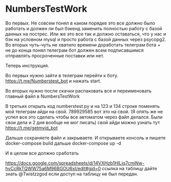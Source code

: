 # NumbersTestWork
Во первых. Не совсем понял в каком порядке это все должно было работать и должен ли был бэкенд заменить полностью работу с базой данных на пострес. Или же это все так и должно оставаться, что у нас и бэк на условном mysql и просто работа с базой данных через psycopg2.
Во вторых чуть-чуть не хватило времени доработать телеграм бота + не до конца понял телеграм бот должен всем подписавшимся отправлять просроченные поставки или нет.

Теперь инструкция. 

Во первых нужно зайти в телеграм перейти к боту. https://t.me/Numberstest_bot и нажать start.


Во вторых нужно после скачки распаковать все и переименовать главный файл в NumbersTestWork

В третьих открыть код numberstest.py и на 123 и 134 строке поменять мой телеграм айди на свой.  789929585 вот это на свой. (Я опять же не успел все это сделать чтобы все автоматом через файл делался. Были свои дела и 2 дня вообще не мог писать) свой айди можно узнать тут https://t.me/getmyid_bot


Дальше сохраняете файл и закрываете. И открываете консоль и пишете docker-compose build дальше docker-compose up -d


И в целом все должно сработать

https://docs.google.com/spreadsheets/d/14VXHzb1HlLiq7cmiNw-hyCcRkTQWW75a6M96BGOU6xI/edit#gid=0 ссылка на таблицу дайте знать @Twistzzgod если доступ на таблицу не был передан.
